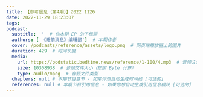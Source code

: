 ```yaml
---
title: 【参考信息（第4期）】2022 1126
date: 2022-11-29 18:23:07
tags:
podcast:
  subtitle: ''  # 你本期 EP 的子标题
  authors: ['《睡前消息》编辑部']  # 本期作者
  cover: /podcasts/reference/assets/logo.png  # 网页端播放器上的图片
  duration: 429  # 时间长度
  media:
    url: https://podstatic.bedtime.news/reference/1-100/4.mp3  # 音频文件
    size: 10308938  # 音频文件大小（按照 Byte 计算）
    type: audio/mpeg  # 音频文件类型
  chapters: null # 本期节目章节 - 如果你想自动生成时间线 [可选的]
  references: null # 本期节目引用信息 - 如果你想自动生成引用信息模块 [可选的]
---
```

